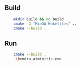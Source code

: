 ## Build

```bash
    mkdir build && cd build
    cmake -G "MinGW Makefiles" ..
    cmake --build .
```

## Run

```bash
    cmake --build .
    .\bendra_atminitis.exe
```
